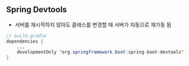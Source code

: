 ## Spring Devtools
- 서버를 재시작하지 않아도 클래스를 변경할 때 서버가 자동으로 재가동 됨
```java
// build.gradle
dependencies {
	...
	developmentOnly 'org.springframework.boot:spring-boot-devtools'
}
```